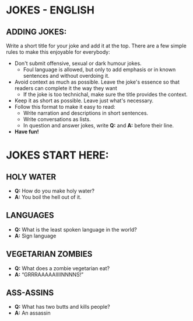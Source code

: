 # JOKES - ENGLISH

## ADDING JOKES:

Write a short title for your joke and add it at the top. There are a few simple rules to make this enjoyable for everybody:
- Don't submit offensive, sexual or dark humour jokes.
  - Foul language is allowed, but only to add emphasis or in known sentences and without overdoing it.
- Avoid context as much as possible. Leave the joke's essence so that readers can complete it the way they want
  - If the joke is too technichal, make sure the title provides the context.
- Keep it as short as possible. Leave just what's necessary.
- Follow this format to make it easy to read:
  - Write narration and descriptions in short sentences.
  - Write conversations as lists.
  - In question and answer jokes, write **Q:** and **A:** before their line.
- **Have fun!**

# JOKES START HERE:

## HOLY WATER

- **Q:** How do you make holy water? 
- **A:** You boil the hell out of it.


## LANGUAGES

- **Q:** What is the least spoken language in the world? 
- **A:** Sign language

## VEGETARIAN ZOMBIES

- **Q:** What does a zombie vegetarian eat? 
- **A:** “GRRRAAAAAIIIINNNNS!”

## ASS-ASSINS

- **Q:** What has two butts and kills people?
- **A:** An assassin


